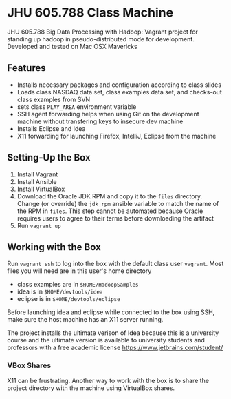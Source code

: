 # JHU 605.788 Class Machine

JHU 605.788 Big Data Processing with Hadoop: Vagrant project for standing up
hadoop in pseudo-distributed mode for development. Developed and tested on Mac
OSX Mavericks

## Features

* Installs necessary packages and configuration according to class slides
* Loads class NASDAQ data set, class examples data set, and checks-out class
  examples from SVN
* sets class `PLAY_AREA` environment variable
* SSH agent forwarding helps when using Git on the development machine without
  transfering keys to insecure dev machine
* Installs Eclipse and Idea
* X11 forwarding for launching Firefox, IntelliJ, Eclipse from the machine

## Setting-Up the Box

1. Install Vagrant
2. Install Ansible
3. Install VirtualBox
4. Download the Oracle JDK RPM and copy it to the `files` directory. Change (or
   override) the `jdk_rpm` ansible variable to match the name of the RPM in
   `files`. This step cannot be automated because Oracle requires users to agree
   to their terms before downloading the artifact
5. Run `vagrant up`

## Working with the Box

Run `vagrant ssh` to log into the box with the default class user `vagrant`.
Most files you will need are in this user's home directory

* class examples are in `$HOME/HadoopSamples`
* idea is in `$HOME/devtools/idea`
* eclipse is in `$HOME/devtools/eclipse`

Before launching idea and eclipse while connected to the box using SSH, make
sure the host machine has an X11 server running.

The project installs the ultimate verison of Idea because this is a university
course and the ultimate version is available to university students and
professors with a free academic license https://www.jetbrains.com/student/

### VBox Shares

X11 can be frustrating. Another way to work with the box is to share the project
directory with the machine using VirtualBox shares.
